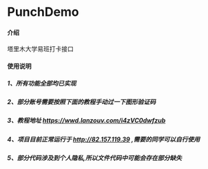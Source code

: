# PunchDemo

#### 介绍
塔里木大学易班打卡接口


#### 使用说明
##### 1、所有功能全部均已实现
##### 2、部分账号需要按照下面的教程手动过一下图形验证码
##### 3、教程地址 https://wwd.lanzouv.com/i4zVC0dwfzub
##### 4、项目目前正常运行于 http://82.157.119.39 ,需要的同学可以自行使用
##### 5、部分代码涉及到个人隐私,所以文件代码中可能会存在部分缺失
